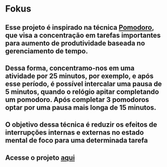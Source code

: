 # Fokus

## Esse projeto é inspirado na técnica [Pomodoro](https://en.wikipedia.org/wiki/Pomodoro_Technique), que visa a concentração em tarefas importantes para aumento de produtividade baseada no gerenciamento de tempo.

## Dessa forma, concentramo-nos em uma atividade por 25 minutos, por exemplo, e após esse período, é possível intercalar uma pausa de 5 minutos, quando o relógio apitar completando um pomodoro. Após completar 3 pomodoros optar por uma pausa mais longa de 15 minutos.

## O objetivo dessa técnica é reduzir os efeitos de interrupções internas e externas no estado mental de foco para uma determinada tarefa


## Acesse o projeto [aqui](https://devdesignerstudio.github.io/fokus/)
